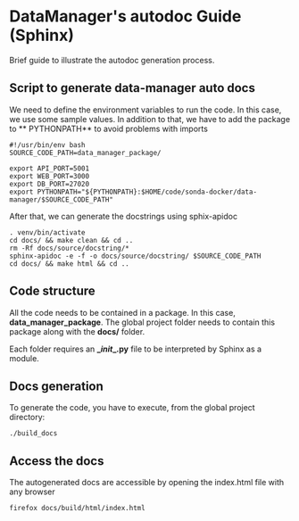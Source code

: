 # DataManager's autodoc Guide (Sphinx)
Brief guide to illustrate the autodoc generation process.

## Script to generate data-manager auto docs

We need to define the environment variables to run the code. In this case, we use some sample values.
In addition to that, we have to add the package to ** PYTHONPATH** to avoid problems with imports

	#!/usr/bin/env bash
	SOURCE_CODE_PATH=data_manager_package/

	export API_PORT=5001
	export WEB_PORT=3000
	export DB_PORT=27020
	export PYTHONPATH="${PYTHONPATH}:$HOME/code/sonda-docker/data-manager/$SOURCE_CODE_PATH"

After that, we can generate the docstrings using sphix-apidoc

	. venv/bin/activate
	cd docs/ && make clean && cd ..
	rm -Rf docs/source/docstring/*
	sphinx-apidoc -e -f -o docs/source/docstring/ $SOURCE_CODE_PATH
	cd docs/ && make html && cd ..
	
	
	
## Code structure
All the code needs to be contained in a package. In this case, **data_manager_package**. The global project folder needs to contain this package along with the **docs/** folder.

Each folder requires an **\__init__.py** file to be interpreted by Sphinx as a module.

## Docs generation
To generate the code, you have to execute, from the global project directory:

	./build_docs
	
	
## Access the docs
The autogenerated docs are accessible by opening the index.html file with any browser

	firefox docs/build/html/index.html